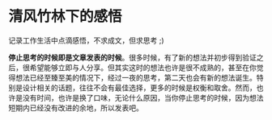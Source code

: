 # 清风竹林下的感悟

记录工作生活中点滴感悟，不求成文，但求思考 ;\)

**停止思考的时候即是文章发表的时候**。很多时候，有了新的想法并初步得到验证之后，很希望能够立即与人分享。但其实这时的想法也许是很不成熟的，甚至在你觉得想法已经至臻至美的情况下，经过一夜的思考，第二天也会有新的想法诞生。特别是设计相关的话题，往往不会有最佳选择，更多的时候是权衡和取舍。然而，也许是没有时间，也许是换了口味，无论什么原因，当你停止思考的时候，因为想法短期内已经没有改进的余地，所以发表吧。

